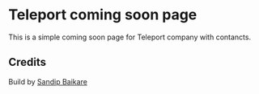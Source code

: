 # Teleport coming soon page

This is a simple coming soon page for Teleport company with contancts. 



## Credits
Build by [Sandip Baikare](https://github.com/baikaresandip/)

